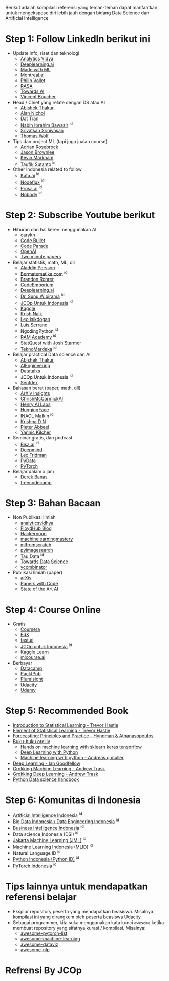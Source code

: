 Berikut adalah kompilasi referensi yang teman-teman dapat manfaatkan untuk mengekspose diri lebih jauh dengan bidang Data Science dan Artificial Intelligence

# Step 1: Follow LinkedIn berikut ini
- Update info, riset dan teknologi
    - [Analytics Vidya](https://www.linkedin.com/company/analytics-vidhya/)
    - [Deeplearning.ai](https://www.linkedin.com/company/deeplearningai/)
    - [Made with ML](https://www.linkedin.com/company/madewithml)
    - [Montreal.ai](https://www.linkedin.com/company/montreal.ai/)
    - [Philip Vollet](https://www.linkedin.com/in/philipvollet/)
    - [RASA](https://www.linkedin.com/company/rasa./)
    - [Towards AI](https://www.linkedin.com/company/towards-artificial-intelligence/)
    - [Vincent Boucher](https://www.linkedin.com/in/montrealai/)
- Head / Chief yang relate dengan DS atau AI
    - [Abishek Thakur](https://www.linkedin.com/in/abhi1thakur/)
    - [Alan Nichol](https://www.linkedin.com/in/anichol/)
    - [Dat Tran](https://www.linkedin.com/in/dat-tran-a1602320/)
    - [Nabih Ibrahim Bawazir](https://www.linkedin.com/in/nabihbawazir/) <sup>id</sup>
    - [Srivatsan Srinivasan](https://www.linkedin.com/in/srivatsan-srinivasan-b8131b/)
    - [Thomas Wolf](https://www.linkedin.com/in/thomas-wolf-a056857/)        
- Tips dan project ML (tapi juga jualan course)
    - [Adrian Rosebrock](https://www.linkedin.com/in/adrian-rosebrock-59b8732a/)
    - [Jason Brownlee](https://www.linkedin.com/in/jasonbrownlee/)
    - [Kevin Markham](https://www.linkedin.com/in/justmarkham/)
    - [Taufik Sutanto](https://www.linkedin.com/in/taufikedys/detail/recent-activity/shares/) <sup>id</sup>
- Other Indonesia related to follow
    - [Kata.ai](https://www.linkedin.com/company/kata-ai/) <sup>id</sup>
    - [Nodeflux](https://www.linkedin.com/company/nodeflux/) <sup>id</sup>
    - [Prosa.ai](https://www.linkedin.com/company/prosa-ai/) <sup>id</sup>
    - [Nobody](https://www.linkedin.com/in/wiradkputra/) <sup>id</sup>

# Step 2: Subscribe Youtube berikut
- Hiburan dan hal keren menggunakan AI
    - [carykh](https://www.youtube.com/user/carykh)
    - [Code Bullet](https://www.youtube.com/channel/UC0e3QhIYukixgh5VVpKHH9Q)
    - [Code Parade](https://www.youtube.com/channel/UCrv269YwJzuZL3dH5PCgxUw)
    - [OpenAI](https://www.youtube.com/channel/UCXZCJLdBC09xxGZ6gcdrc6A)
    - [Two minute papers](https://www.youtube.com/user/keeroyz)
- Belajar statistik, math, ML, dll
    - [Aladdin Persson](https://www.youtube.com/channel/UCkzW5JSFwvKRjXABI-UTAkQ)
    - [Bermatematika.com](https://www.youtube.com/channel/UCZRnBDXeDb45B5sVTEPXJmQ) <sup>id</sup>
    - [Brandon Rohrer](https://www.youtube.com/user/BrandonRohrer)
    - [CodeEmporium](https://www.youtube.com/channel/UC5_6ZD6s8klmMu9TXEB_1IA)
    - [Deeplearning.ai](https://www.youtube.com/channel/UCcIXc5mJsHVYTZR1maL5l9w)
    - [Dr. Sunu Wibirama](https://www.youtube.com/user/wibirama) <sup>id</sup>
    - [JCOp Untuk Indonesia](https://www.youtube.com/jcopuntukindonesia) <sup>id</sup>
    - [Kaggle](https://www.youtube.com/user/kaggledotcom)
    - [Krish Naik](https://www.youtube.com/channel/UCNU_lfiiWBdtULKOw6X0Dig)
    - [Leo Isikdogan](https://www.youtube.com/channel/UC-YAxUbpa1hvRyfJBKFNcJA)
    - [Luis Serrano](https://www.youtube.com/channel/UCgBncpylJ1kiVaPyP-PZauQ)
    - [NgodingPython](https://www.youtube.com/channel/UCCI-2o5ZKPwYRDtHOo-ULDQ) <sup>id</sup>
    - [RAM Academy](https://www.youtube.com/watch?v=mxSGZcnZ9xA) <sup>id</sup>
    - [StatQuest with Josh Starmer](https://www.youtube.com/user/joshstarmer)
    - [TeknoMerdeka](https://www.youtube.com/user/irzaip) <sup>id</sup>
- Belajar practical Data science dan AI
    - [Abishek Thakur](https://www.youtube.com/user/abhisheksvnit)
    - [AIEngineering](https://www.youtube.com/channel/UCwBs8TLOogwyGd0GxHCp-Dw)
    - [Datatalks](https://www.youtube.com/channel/UCQTQ0AbOupKNxKKY-_x46OQ)
    - [JCOp Untuk Indonesia](https://www.youtube.com/jcopuntukindonesia) <sup>id</sup>
    - [Sentdex](https://www.youtube.com/user/sentdex)
- Bahasan berat (paper, math, dll)
    - [ArXiv Insights](https://www.youtube.com/channel/UCNIkB2IeJ-6AmZv7bQ1oBYg)
    - [ChrishMcCormickAI](https://www.youtube.com/channel/UCoRX98PLOsaN8PtekB9kWrw)
    - [Henry AI Labs](https://www.youtube.com/channel/UCHB9VepY6kYvZjj0Bgxnpbw)
    - [HuggingFace](https://www.youtube.com/channel/UCHlNU7kIZhRgSbhHvFoy72w)
    - [INACL Malkin](https://www.youtube.com/channel/UC4O5LY9sYN25M1oBTsqGSIw) <sup>id</sup>
    - [Krishna D N](https://www.youtube.com/channel/UC0AaMZ3TbGRExfM2Eq-qZ5g)
    - [Pieter Abbeel](https://www.youtube.com/user/pabbeel/)
    - [Yannic Kilcher](https://www.youtube.com/channel/UCZHmQk67mSJgfCCTn7xBfew)
- Seminar gratis, dan podcast
    - [Bisa.ai](https://www.youtube.com/channel/UCGOi_aO_pEkDYs8uSJduP6w) <sup>id</sup>
    - [Deepmind](https://www.youtube.com/channel/UCP7jMXSY2xbc3KCAE0MHQ-A)
    - [Lex Fridman](https://www.youtube.com/user/lexfridman)
    - [PyData](https://www.youtube.com/channel/UCOjD18EJYcsBog4IozkF_7w)
    - [PyTorch](https://www.youtube.com/channel/UCWXI5YeOsh03QvJ59PMaXFw)
- Belajar dalam x jam
    - [Derek Banas](https://www.youtube.com/channel/UCwRXb5dUK4cvsHbx-rGzSgw)
    - [freecodecamp](https://www.youtube.com/channel/UC8butISFwT-Wl7EV0hUK0BQ)

# Step 3: Bahan Bacaan
- Non Publikasi Ilmiah
    - [analyticsvidhya](http://analyticsvidhya.com/)
    - [FloydHub Blog](https://blog.floydhub.com)
    - [Hackernoon](https://hackernoon.com)
    - [machinelearningmastery](https://machinelearningmastery.com)
    - [mlfromscratch](https://mlfromscratch.com)
    - [pyimagesearch](https://www.pyimagesearch.com/)
    - [Tau Data](https://tau-data.id) <sup>id</sup>
    - [Towards Data Science](https://towardsdatascience.com)
    - [ycombinator](https://news.ycombinator.com/news)
- Publikasi Ilmiah (paper)
    - [arXiv](https://arxiv.org)
    - [Papers with Code](https://paperswithcode.com)
    - [State of the Art AI](https://www.stateoftheart.ai)

# Step 4: Course Online
- Gratis
    - [Coursera](https://www.coursera.org)
    - [EdX](https://www.edx.org)    
    - [fast.ai](http://fast.ai)
    - [JCOp untuk Indonesia](http://youtube.com/JCOpUntukIndonesia) <sup>id</sup>
    - [Kaggle Learn](https://www.kaggle.com/learn/overview)
    - [mlcourse.ai](https://mlcourse.ai)
- Berbayar
    - [Datacamp](http://datacamp.com)
    - [PacktPub](https://www.packtpub.com)
    - [Pluralsight](http://pluralsight.com)    
    - [Udacity](http://udacity.com)
    - [Udemy](http://udemy.com)

# Step 5: Recommended Book
- [Introduction to Statistical Learning - Trevor Hastie](https://link.springer.com/book/10.1007/978-1-4614-7138-7)
- [Element of Statistical Learning - Trevor Hastie](https://web.stanford.edu/~hastie/Papers/ESLII.pdf)
- [Forecasting: Principles and Practice - Hyndman & Athanasopoulos](https://otexts.com/fpp2/)
- [Buku-buku oreilly](https://www.safaribooksonline.com)
    - [Hands on machine learning with sklearn keras tensorflow](https://learning.oreilly.com/library/view/hands-on-machine-learning/9781491962282/)
    - [Deep Learning with Python](https://learning.oreilly.com/library/view/deep-learning-with/9781617294433/)
    - [Machine learning with python - Andreas g muller](https://learning.oreilly.com/library/view/introduction-to-machine/9781449369880/)
- [Deep Learning - Ian Goodfellow](https://www.google.com/search?client=safari&rls=en&q=deep+learning+ian+goodfellow&ie=UTF-8&oe=UTF-8)
- [Grokking Machine Learning - Andrew Trask](https://www.manning.com/books/grokking-machine-learning)
- [Grokking Deep Learning - Andrew Trask](https://www.manning.com/books/grokking-deep-learning)
- [Python Data science handbook](https://jakevdp.github.io/PythonDataScienceHandbook/)

# Step 6: Komunitas di Indonesia
- [Artificial Intelligence Indonesia](https://artificialintelligence.id) <sup>id</sup>
- [Big Data Indonesia / Data Engineering Indonesia](https://t.me/bigdataID) <sup>id</sup>
- [Business Intelligence Indonesia](https://t.me/businessintelligenceID) <sup>id</sup>
- [Data science Indonesia (DSI)](https://datascience.or.id) <sup>id</sup>
- [Jakarta Machine Learning (JML)](https://jakartamachinelearning.com) <sup>id</sup>
- [Machine Learning Indonesia (MLID)](https://t.me/machinelearningid) <sup>id</sup>
- [Natural Language ID](https://t.me/nlp_lounge) <sup>id</sup>
- [Python Indonesia (Python ID)](https://t.me/pythonid) <sup>id</sup>
- [PyTorch Indonesia](https://t.me/pytorchid) <sup>id</sup>

# Tips lainnya untuk mendapatkan referensi belajar
- Eksplor repository peserta yang mendapatkan beasiswa. Misalnya [kompilasi ini](https://airtable.com/shrwVC7gPOuTJkxW0/tblUf4zxlIMLjwrbv) yang dirangkum oleh peserta beasiswa Udacity.
- Sebagai programmer, kita suka menggunakan kata kunci `awesome` ketika membuat repository yang sifatnya kurasi / kompilasi. Misalnya:
    - [awesome-pytorch-list](https://github.com/bharathgs/Awesome-pytorch-list)
    - [awesome-machine-learning](https://github.com/josephmisiti/awesome-machine-learning)
    - [awesome-dataviz](https://github.com/fasouto/awesome-dataviz)
    - [awesome-nlp](https://github.com/keon/awesome-nlp)

# Refrensi By JCOp